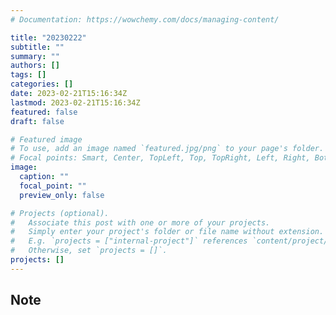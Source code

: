 ```yaml
---
# Documentation: https://wowchemy.com/docs/managing-content/

title: "20230222"
subtitle: ""
summary: ""
authors: []
tags: []
categories: []
date: 2023-02-21T15:16:34Z
lastmod: 2023-02-21T15:16:34Z
featured: false
draft: false

# Featured image
# To use, add an image named `featured.jpg/png` to your page's folder.
# Focal points: Smart, Center, TopLeft, Top, TopRight, Left, Right, BottomLeft, Bottom, BottomRight.
image:
  caption: ""
  focal_point: ""
  preview_only: false

# Projects (optional).
#   Associate this post with one or more of your projects.
#   Simply enter your project's folder or file name without extension.
#   E.g. `projects = ["internal-project"]` references `content/project/deep-learning/index.md`.
#   Otherwise, set `projects = []`.
projects: []
---
```


## Note

